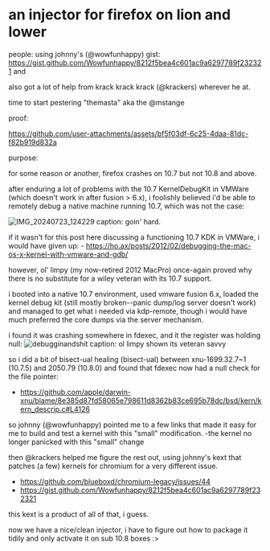 # an injector for firefox on lion and lower

people:
using johnny's (@wowfunhappy) gist: https://gist.github.com/Wowfunhappy/8212f5bea4c601ac9a6297789f232321 and

also got a lot of help from krack krack krack (@krackers) wherever he at.

time to start pestering "themasta" aka the @mstange

proof:

https://github.com/user-attachments/assets/bf5f03df-6c25-4daa-81dc-f82b919d832a

purpose:

for some reason or another, firefox crashes on 10.7 but not 10.8 and above.

after enduring a lot of problems with the 10.7 KernelDebugKit in VMWare (which doesn't work in after fusion > 6.x),
i foolishly believed i'd be able to remotely debug a native machine running 10.7, which was not the case:

![IMG_20240723_124229](https://github.com/user-attachments/assets/f7e03210-cfd5-4bc5-bb98-ca5c4e159acb)
caption: goin' hard.

if it wasn't for this post here discussing a functioning 10.7 KDK in VMWare, i would have given up:
        - https://ho.ax/posts/2012/02/debugging-the-mac-os-x-kernel-with-vmware-and-gdb/

however, ol' limpy (my now-retired 2012 MacPro) once-again proved why there is no substitute for a wiley veteran with its 10.7 support.

i booted into a native 10.7 environment, used vmware fusion 6.x, loaded the kernel debug kit (still mostly broken--panic dump/log server doesn't work)
and managed to get what i needed via kdp-remote, though i would have much preferred the core dumps via the server mechanism.

i found it was crashing somewhere in fdexec, and it the register was holding null:
![debugginandshit](https://github.com/user-attachments/assets/294c9537-01cc-4539-ab95-947bc4bd4927)
caption: ol limpy shown its veteran savvy

so i did a bit of bisect-ual healing (bisect-ual) between xnu-1699.32.7~1 (10.7.5) and 2050.79 (10.8.0) and found that fdexec now had a 
null check for the file pointer:
- https://github.com/apple/darwin-xnu/blame/8e385d87fd58065e798611d8362b83ce695b78dc/bsd/kern/kern_descrip.c#L4126

so johnny (@wowfunhappy) pointed me to a few links that made it easy for me to build and test a kernel with this "small" modification.
        -the kernel no longer panicked with this "small" change
        
then @krackers helped me figure the rest out, using johnny's kext that patches (a few) kernels for chromium for a very different issue.
- https://github.com/blueboxd/chromium-legacy/issues/44
- https://gist.github.com/Wowfunhappy/8212f5bea4c601ac9a6297789f232321

this kext is a product of all of that, i guess.

now we have a nice/clean injector, i have to figure out how to package it tidily and only activate it on sub 10.8 boxes :>

